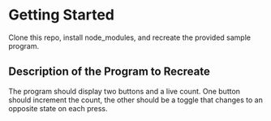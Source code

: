 # Getting Started

Clone this repo, install node_modules, and recreate the provided sample program.

## Description of the Program to Recreate

The program should display two buttons and a live count. One button should increment the count, the other should be
a toggle that changes to an opposite state on each press.